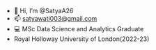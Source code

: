 - 👋 Hi, I’m @SatyaA26
- 📫 satyawati003@gmail.com
- 💻 MSc Data Science and Analytics Graduate
- Royal Holloway University of London(2022-23)


<!---
SatyaA26/SatyaA26 is a ✨ special ✨ repository because its `README.md` (this file) appears on your GitHub profile.
You can click the Preview link to take a look at your changes.
--->
